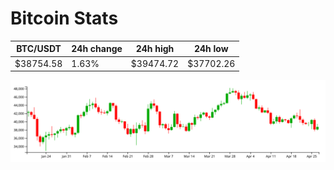 # Bitcoin Stats

BTC/USDT|24h change|24h high|24h low|
|---|---|---|---|
|$38754.58|1.63%|$39474.72|$37702.26|

<img src="./chart.svg">
